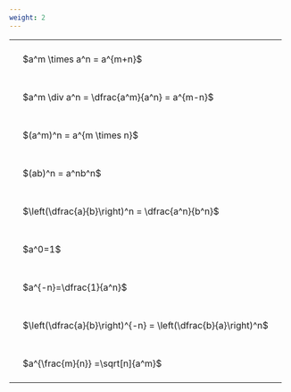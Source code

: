 ```yaml
---
weight: 2
---
```


<style type="text/css">
#T_8efe6 th.col_heading {
  text-align: left;
  font-size: 1em;
}
#T_8efe6 td {
  text-align: left;
  font-size: 1em;
  padding: 1.5em;
}
</style>
<table id="T_8efe6">
  <thead>
  </thead>
  <tbody>
    <tr>
      <td id="T_8efe6_row0_col0" class="data row0 col0" >$a^m \times a^n = a^{m+n}$</td>
    </tr>
    <tr>
      <td id="T_8efe6_row1_col0" class="data row1 col0" >$a^m \div a^n = \dfrac{a^m}{a^n} = a^{m-n}$</td>
    </tr>
    <tr>
      <td id="T_8efe6_row2_col0" class="data row2 col0" >$(a^m)^n = a^{m \times n}$</td>
    </tr>
    <tr>
      <td id="T_8efe6_row3_col0" class="data row3 col0" >$(ab)^n = a^nb^n$</td>
    </tr>
    <tr>
      <td id="T_8efe6_row4_col0" class="data row4 col0" >$\left(\dfrac{a}{b}\right)^n = \dfrac{a^n}{b^n}$</td>
    </tr>
    <tr>
      <td id="T_8efe6_row5_col0" class="data row5 col0" >$a^0=1$</td>
    </tr>
    <tr>
      <td id="T_8efe6_row6_col0" class="data row6 col0" >$a^{-n}=\dfrac{1}{a^n}$</td>
    </tr>
    <tr>
      <td id="T_8efe6_row7_col0" class="data row7 col0" >$\left(\dfrac{a}{b}\right)^{-n} = \left(\dfrac{b}{a}\right)^n$</td>
    </tr>
    <tr>
      <td id="T_8efe6_row8_col0" class="data row8 col0" >$a^{\frac{m}{n}} =\sqrt[n]{a^m}$</td>
    </tr>
  </tbody>
</table>
